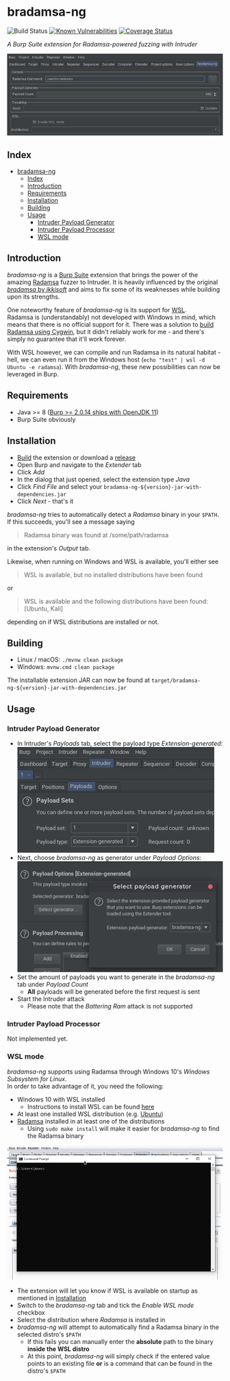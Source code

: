 # bradamsa-ng

![Build Status](https://github.com/nscuro/bradamsa-ng/workflows/Continuous%20Integration/badge.svg)
[![Known Vulnerabilities](https://snyk.io/test/github/nscuro/bradamsa-ng/badge.svg?targetFile=pom.xml)](https://snyk.io/test/github/nscuro/bradamsa-ng?targetFile=pom.xml)
[![Coverage Status](https://coveralls.io/repos/github/nscuro/bradamsa-ng/badge.svg?branch=master)](https://coveralls.io/github/nscuro/bradamsa-ng?branch=master)

*A Burp Suite extension for Radamsa-powered fuzzing with Intruder*

![Screenshot](.github/screenshot.png)

## Index

- [bradamsa-ng](#bradamsa-ng)
  - [Index](#index)
  - [Introduction](#introduction)
  - [Requirements](#requirements)
  - [Installation](#installation)
  - [Building](#building)
  - [Usage](#usage)
    - [Intruder Payload Generator](#intruder-payload-generator)
    - [Intruder Payload Processor](#intruder-payload-processor)
    - [WSL mode](#wsl-mode)

## Introduction

*bradamsa-ng* is a [Burp Suite](https://portswigger.net/burp/) extension that brings the power of the amazing 
[Radamsa](https://gitlab.com/akihe/radamsa) fuzzer to Intruder. It is heavily
influenced by the original [*bradamsa* by *ikkisoft*](https://github.com/ikkisoft/bradamsa) 
and aims to fix some of its weaknesses while building upon its strengths.

One noteworthy feature of *bradamsa-ng* is its support for [WSL](https://docs.microsoft.com/en-us/windows/wsl/about).  
Radamsa is (understandably) not developed with Windows in mind, which means that 
there is no official support for it. There was a solution to [build Radamsa using Cygwin](https://github.com/aoh/radamsa/issues/31#issuecomment-266049451),
but it didn't reliably work for me - and there's simply no guarantee that it'll work forever.  
  
With WSL however, we can compile and run Radamsa in its natural habitat - hell, 
we can even run it from the Windows host (`echo "test" | wsl -d Ubuntu -e radamsa`).
With *bradamsa-ng*, these new possibilities can now be leveraged in Burp.

## Requirements

* Java >= 8 ([Burp >= 2.0.14 ships with OpenJDK 11](https://twitter.com/Burp_Suite/status/1088829534600921090))
* Burp Suite obviously

## Installation

* [Build](#building) the extension or download a [release](https://github.com/nscuro/bradamsa-ng/releases)
* Open Burp and navigate to the *Extender* tab
* Click *Add*
* In the dialog that just opened, select the extension type *Java*
* Click *Find File* and select your `bradamsa-ng-${version}-jar-with-dependencies.jar`
* Click *Next* - that's it

*bradamsa-ng* tries to automatically detect a *Radamsa* binary in your `$PATH`. If this succeeds, you'll
see a message saying 

> Radamsa binary was found at /some/path/radamsa 

in the extension's *Output* tab.

Likewise, when running on Windows and WSL is available, you'll either see

>WSL is available, but no installed distributions have been found

or 

> WSL is available and the following distributions have been found: [Ubuntu, Kali]

depending on if WSL distributions are installed or not.

## Building

* Linux / macOS: `./mvnw clean package`
* Windows: `mvnw.cmd clean package`

The installable extension JAR can now be found at `target/bradamsa-ng-${version}-jar-with-dependencies.jar`

## Usage

### Intruder Payload Generator

* In Intruder's *Payloads* tab, select the payload type *Extension-generated*:
  ![Payload Type](.github/payload-generator_payload-type.png)
* Next, choose *bradamsa-ng* as generator under *Payload Options*:
  ![Payload Generator](.github/payload-generator_generator-extension.png)
* Set the amount of payloads you want to generate in the *bradamsa-ng* tab under *Payload Count*
  * **All** payloads will be generated before the first request is sent
* Start the Intruder attack
  * Please note that the *Battering Ram* attack is not supported

### Intruder Payload Processor

Not implemented yet.

### WSL mode

*bradamsa-ng* supports using Radamsa through Windows 10's *Windows Subsystem for Linux*.  
In order to take advantage of it, you need the following:

* Windows 10 with WSL installed
  * Instructions to install WSL can be found [here](https://docs.microsoft.com/en-us/windows/wsl/install-win10)
* At least one installed WSL distribution (e.g. [Ubuntu](https://www.microsoft.com/en-us/p/ubuntu/9nblggh4msv6))
* [Radamsa](https://gitlab.com/akihe/radamsa) installed in at least one of the distributions
  * Using `sudo make install` will make it easier for *bradamsa-ng* to find the Radamsa binary

![Usage in WSL mode](.github/config-wsl.gif)

* The extension will let you know if WSL is available on startup as mentioned in [Installation](#installation)
* Switch to the *bradamsa-ng* tab and tick the *Enable WSL mode* checkbox
* Select the distribution where *Radamsa* is installed in
* *bradamsa-ng* will attempt to automatically find a Radamsa binary in the selected distro's `$PATH`
  * If this fails you can manually enter the **absolute** path to the binary **inside the WSL distro**
  * At this point, *bradamsa-ng* will simply check if the entered value points to an existing file **or** is a command that can be found in the distro's `$PATH`
